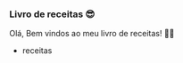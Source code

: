 ### Livro de receitas :sunglasses:

Olá, Bem vindos ao meu livro de receitas! :man_cook:

- receitas